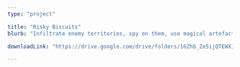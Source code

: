 ```yaml
---
type: "project"

title: "Risky Biscuits"
blurb: "Infiltrate enemy territories, spy on them, use magical artefacts, and dominate the world."

downloadLink: "https://drive.google.com/drive/folders/16Zhb_Ze5ijQTEWXIizQsO1SAh1xNXU9p"

---
```

